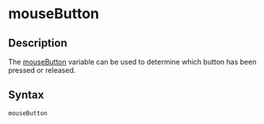 # mouseButton

## Description

The [mouseButton](mouseButton) variable can be used to determine which button has been pressed or released.

## Syntax

```c
mouseButton
```
